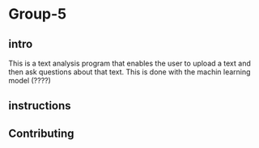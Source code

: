 # Group-5

## intro
This is a text analysis program that enables the user to upload a text and then ask questions about that text. This is done with the machin learning model (????)
## instructions

## Contributing
